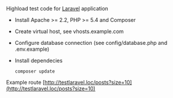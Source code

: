 Highload test code for [Laravel](https://laravel.com/) application

- Install Apache >= 2.2, PHP >= 5.4 and Composer
- Create virtual host, see vhosts.example.com
- Configure database connection (see config/database.php and .env.example)
- Install dependecies

    `composer update`

Example route [http://testlaravel.loc/posts?size=10](http://testlaravel.loc/posts?size=10)
